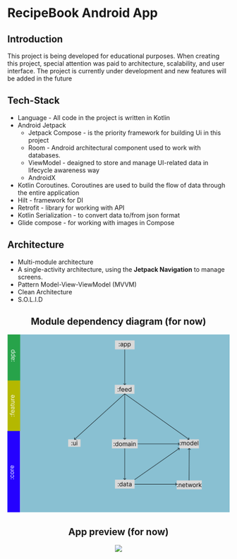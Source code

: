 
  # RecipeBook Android App
  
  ## Introduction
  
  This project is being developed for educational purposes. When creating this project, special attention was paid to architecture, scalability, and user interface. The project is currently under development and new features will be added in the future
  
  ## Tech-Stack
  - Language - All code in the project is written in Kotlin
  - Android Jetpack
      - Jetpack Compose - is the priority framework for building Ui in this project
      - Room - Android architectural component used to work with databases.
      - ViewModel - deaigned to store and manage UI-related data in lifecycle awareness way
      - AndroidX
  - Kotlin Coroutines. Coroutines are used to build the flow of data through the entire application
  - Hilt - framework for DI
  - Retrofit - library for working with API
  - Kotlin Serialization - to convert data to/from json format
  - Glide compose - for working with images in Compose

## Architecture
  - Multi-module architecture
  - A single-activity architecture, using the <b> Jetpack Navigation</b> to manage screens.
  - Pattern Model-View-ViewModel (MVVM)
  - Clean Architecture
  - S.O.L.I.D

  <h2 align="center">Module dependency diagram (for now)</h2>
  <p align="center"><img src = "https://github.com/ComeAYouA/RecipesBook/blob/main/preview/modules.png"></p>
 
  <h2 align="center">App preview (for now)</h2>
  <p align="center"><img src = "https://github.com/ComeAYouA/RecipesBook/blob/main/preview/AppPreview.png"></p>
  
 
